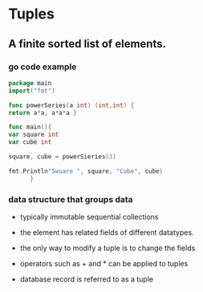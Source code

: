 # Tuples

## A finite sorted list of elements.

### go code example
```go
package main
import("fmt")

func powerSeries(a int) (int,int) {
return a*a, a*a*a }

func main(){
var square int
var cube int

square, cube = powerSieries(3)

fmt.Println"Swuare ", square, "Cube", cube)
      }
```

### data structure that groups data
- typically immutable sequential collections

- the element has related fields of different datatypes.
- the only way to modify a tuple is to change the fields
- operators such as + and * can be applied to tuples
- database record is referred to as a tuple
